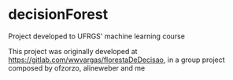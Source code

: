 # decisionForest
Project developed to UFRGS' machine learning course

This project was originally developed at https://gitlab.com/wwvargas/florestaDeDecisao, in a group project composed by ofzorzo, alineweber and me
